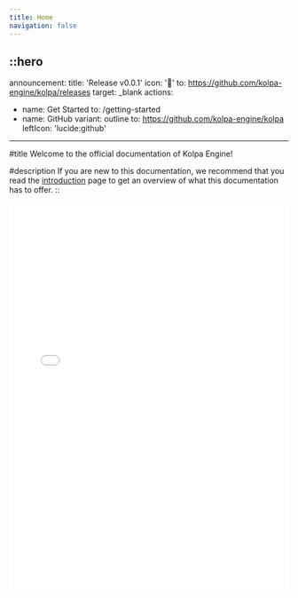 ```yaml
---
title: Home
navigation: false
---
```


::hero
---
announcement:
  title: 'Release v0.0.1'
  icon: '🎉'
  to: https://github.com/kolpa-engine/kolpa/releases
  target: _blank
actions:
  - name: Get Started
    to: /getting-started
  - name: GitHub
    variant: outline
    to: https://github.com/kolpa-engine/kolpa
    leftIcon: 'lucide:github'
---

#title
Welcome to the official documentation of Kolpa Engine!

#description
If you are new to this documentation, we recommend that you read the [introduction](getting-started/introduction) page to get an overview of what this documentation has to offer.
::

<div class="border rounded-lg shadow-md">
  <iframe src="/getting-started/introduction" height="700" width="100%" class="rounded-lg" scrolling="no" frameborder="0">
</div>
